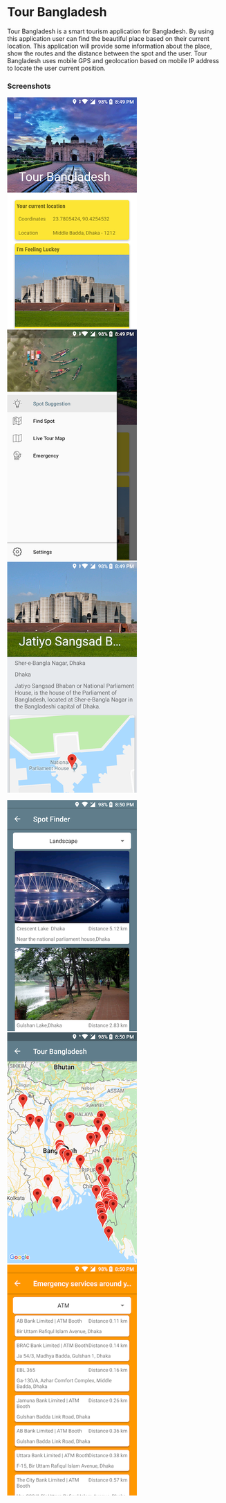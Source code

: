 # Tour Bangladesh
Tour Bangladesh is a smart tourism application for Bangladesh. By using this application user can find the beautiful place based on their current location. This application will provide some information about the place, show the routes and the distance between the spot and the user. Tour Bangladesh uses mobile GPS and geolocation based on mobile IP address to locate the user current position.

### Screenshots

![Screenshot_20181110-204907](assets/Screenshot_20181110-204907.png) ![Screenshot_20181110-204924](assets/Screenshot_20181110-204924.png) ![Screenshot_20181110-204932](assets/Screenshot_20181110-204932.png)

![Screenshot_20181110-205011](assets/Screenshot_20181110-205011.png) ![Screenshot_20181110-205025](assets/Screenshot_20181110-205025.png) ![Screenshot_20181110-205041](assets/Screenshot_20181110-205041.png)